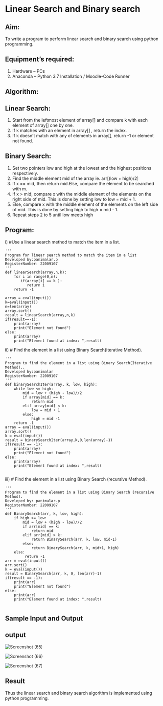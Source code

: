 # Linear Search and Binary search
## Aim:
To write a program to perform linear search and binary search using python programming.
## Equipment’s required:
1.	Hardware – PCs
2.	Anaconda – Python 3.7 Installation / Moodle-Code Runner
## Algorithm:
## Linear Search:
1.	Start from the leftmost element of array[] and compare k with each element of array[] one by one.
2.	If k matches with an element in array[] , return the index.
3.	If k doesn’t match with any of elements in array[], return -1 or element not found.
## Binary Search:
1.	Set two pointers low and high at the lowest and the highest positions respectively.
2.	Find the middle element mid of the array ie. arr[(low + high)/2]
3.	If x == mid, then return mid.Else, compare the element to be searched with m.
4.	If x > mid, compare x with the middle element of the elements on the right side of mid. This is done by setting low to low = mid + 1.
5.	Else, compare x with the middle element of the elements on the left side of mid. This is done by setting high to high = mid - 1.
6.	Repeat steps 2 to 5 until low meets high
## Program:
i)	#Use a linear search method to match the item in a list.
```
''' 
Program for linear search method to match the item in a list
Developed by:panimalar.p
RegisterNumber: 22009107
'''
def linearSearch(array,n,k):
    for i in range(0,n):
       if(array[i] == k ):
          return i 
    return -1 
  
array = eval(input())
k=eval(input()) 
n=len(array)
array.sort()
result = linearSearch(array,n,k)
if(result==-1):
    print(array)
    print("Element not found")
else:
    print(array)
    print("Element found at index: ",result)

```
ii)	# Find the element in a list using Binary Search(Iterative Method).
```
''' 
Program to find the element in a list using Binary Search(Iterative Method)..
Developed by:panimalar
RegisterNumber: 22009107
'''
def binarySearchIter(array, k, low, high):
    while low <= high:
        mid = low + (high - low)//2
        if array[mid] == k:
            return mid
        elif array[mid] < k:
            low = mid + 1
        else:
            high = mid -1
    return -1
array = eval(input())
array.sort()
k = eval(input())
result = binarySearchIter(array,k,0,len(array)-1)
if(result == -1):
    print(array)
    print("Element not found")
else:
    print(array)
    print("Element found at index: ",result)
    
```
iii)	# Find the element in a list using Binary Search (recursive Method).
```
''' 
Program to find the element in a list using Binary Search (recursive Method).
Developed by: panimalar.p
RegisterNumber: 22009107
'''
def BinarySearch(arr, k, low, high):
    if high >= low:
        mid = low + (high - low)//2
        if arr[mid] == k:
            return mid
        elif arr[mid] > k:
            return BinarySearch(arr, k, low, mid-1)
        else:
            return BinarySearch(arr, k, mid+1, high)
    else:
         return -1
arr = eval(input())
arr.sort()
k = eval(input())
result = BinarySearch(arr, k, 0, len(arr)-1)
if(result == -1):
    print(arr)  
    print("Element not found")
else:
    print(arr)
    print("Element found at index: ",result)
   
```
## Sample Input and Output

## output
![Screenshot (65)](https://user-images.githubusercontent.com/121490826/213924398-87e95a6d-009c-40ef-8e91-77200e938ff0.png)

![Screenshot (66)](https://user-images.githubusercontent.com/121490826/213924465-9019c3d2-a184-4a04-87b1-7928d7a23bee.png)

![Screenshot (67)](https://user-images.githubusercontent.com/121490826/213924546-854e89bc-b5dc-46e9-af9c-c6d63d02c241.png)

## Result
Thus the linear search and binary search algorithm is implemented using python programming.
